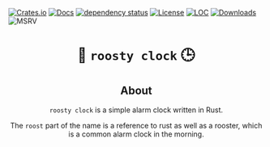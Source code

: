 <!-- Allow this file to not have a first line heading -->
<!-- markdownlint-disable-file MD041 no-emphasis-as-heading -->

<!-- inline html -->
<!-- markdownlint-disable-file MD033 -->




[![Crates.io](https://img.shields.io/crates/v/roosty_clock.svg)](https://crates.io/crates/roosty_clock)
[![Docs](https://docs.rs/roosty_clock/badge.svg)](https://docs.rs/roosty_clock)
[![dependency status](https://deps.rs/repo/github/mendelsshop/roosty-clock/status.svg)](https://deps.rs/repo/github/mendelsshop/roosty-clock)
[![License](https://img.shields.io/badge/license-MIT-blue.svg)](https://github.com/mendelsshop/roosty-clock/blob/master/LICENSE)
[![LOC](https://tokei.rs/b1/github/mendelsshop/roosty-clock)](https://github.com/mendelsshop/roosty-clock)
[![Downloads](https://img.shields.io/crates/d/roosty_clock.svg)](https://crates.io/crates/roosty_clock)
![MSRV](./resources/msrv.svg)

<div align="center">

# 🐓 `roosty clock` 🕒


## About

`roosty clock` is a simple alarm clock written in Rust.

The `roost` part of the name is a reference to rust as well as a rooster, which is a common alarm clock in the morning.
